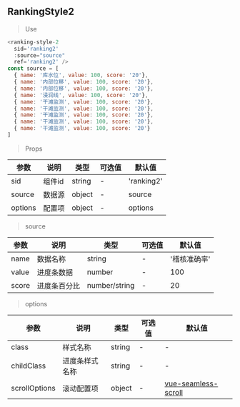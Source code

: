 ## RankingStyle2

> Use
```javascript
<ranking-style-2
  sid='ranking2'
  :source="source"
  ref='ranking2' />
const source = [
  { name: '库水位', value: 100, score: '20'},
  { name: '内部位移', value: 100, score: '20'},
  { name: '内部位移', value: 100, score: '20'},
  { name: '浸润线', value: 100, score: '20'},
  { name: '干滩监测', value: 100, score: '20'},
  { name: '干滩监测', value: 100, score: '20'},
  { name: '干滩监测', value: 100, score: '20'},
  { name: '干滩监测', value: 100, score: '20'},
  { name: '干滩监测', value: 100, score: '20'}
]
```

> Props

参数|说明|类型|可选值|默认值
-|-|-|-|-|
sid|组件id|string|-|'ranking2'
source|数据源|object|-|source
options|配置项|object|-|options

> source

参数|说明|类型|可选值|默认值
-|-|-|-|-|
name|数据名称|string|-|'稽核准确率'
value|进度条数据|number|-|100
score|进度条百分比|number/string|-|20

> options

参数|说明|类型|可选值|默认值
-|-|-|-|-|
class|样式名称|string|-|-
childClass|进度条样式名称|string|-|-
scrollOptions|滚动配置项|object|-|[vue-seamless-scroll](https://www.npmjs.com/package/seamless-scroll)

